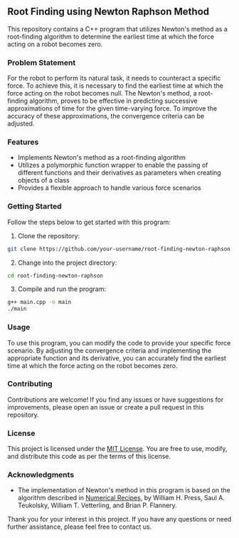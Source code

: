 ## Root Finding using Newton Raphson Method

This repository contains a C++ program that utilizes Newton's method as a root-finding algorithm to determine the earliest time at which the force acting on a robot becomes zero.

### Problem Statement

For the robot to perform its natural task, it needs to counteract a specific force. To achieve this, it is necessary to find the earliest time at which the force acting on the robot becomes null. The Newton's method, a root-finding algorithm, proves to be effective in predicting successive approximations of time for the given time-varying force. To improve the accuracy of these approximations, the convergence criteria can be adjusted.

### Features

- Implements Newton's method as a root-finding algorithm
- Utilizes a polymorphic function wrapper to enable the passing of different functions and their derivatives as parameters when creating objects of a class
- Provides a flexible approach to handle various force scenarios

### Getting Started

Follow the steps below to get started with this program:

1. Clone the repository:

```bash
git clone https://github.com/your-username/root-finding-newton-raphson.git
```

2. Change into the project directory:

```bash
cd root-finding-newton-raphson
```

3. Compile and run the program:

```bash
g++ main.cpp -o main
./main
```

### Usage

To use this program, you can modify the code to provide your specific force scenario. By adjusting the convergence criteria and implementing the appropriate function and its derivative, you can accurately find the earliest time at which the force acting on the robot becomes zero.

### Contributing

Contributions are welcome! If you find any issues or have suggestions for improvements, please open an issue or create a pull request in this repository.

### License

This project is licensed under the [MIT License](LICENSE). You are free to use, modify, and distribute this code as per the terms of this license.

### Acknowledgments

- The implementation of Newton's method in this program is based on the algorithm described in [Numerical Recipes](https://www.nr.com/), by William H. Press, Saul A. Teukolsky, William T. Vetterling, and Brian P. Flannery.

Thank you for your interest in this project. If you have any questions or need further assistance, please feel free to contact us.
